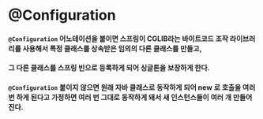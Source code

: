 # @Configuration

#### `@Configuration` 어노테이션을 붙이면 스프링이 CGLIB라는 바이트코드 조작 라이브러리를 사용해서 특정 클래스를 상속받은 임의의 다른 클래스를 만들고,
#### 그 다른 클래스를 스프링 빈으로 등록하게 되어 싱글톤을 보장하게 한다.
#### `@Configuration` 붙이지 않으면 원래 자바 클래스로 동작하게 되어 new 로 호출을 여러 번 하게 된다고 가정하면 여러 번 그대로 동작하게 돼서 새 인스턴스들이 여러 개 만들어진다.
